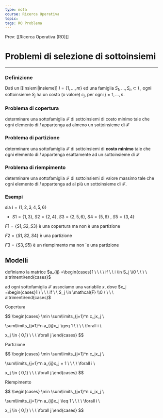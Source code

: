 ```yaml
---
type: nota
course: Ricerca Operativa
topic: 
tags: RO Problema
---
```


Prev: [[Ricerca Operativa (RO)]]

# Problemi di selezione di sottoinsiemi
---

### Definizione

Dati un [[Insiemi|insieme]] $I = \{1, \dots , m\}$ ed una famiglia $S_1, \dots, S_n \subset I$ ,
ogni sottoinsieme $S_j$  ha un costo (o valore) $c_j$, per ogni $j = 1, \dots , n.$

### Problema di copertura

determinare una sottofamiglia $\mathcal{F}$ di sottoinsiemi di costo minimo tale che ogni elemento di $I$ appartenga ad almeno un sottoinsieme di $\mathcal{F}$

### Problema di partizione

determinare una sottofamiglia $\mathcal{F}$ di sottoinsiemi di **costo minimo** tale che ogni elemento di $I$ appartenga esattamente ad un sottoinsieme di $\mathcal{F}$

### Problema di riempimento

determinare una sottofamiglia $\mathcal{F}$ di sottoinsiemi di valore massimo tale che ogni elemento di $I$ appartenga ad al più un sottoinsieme di $\mathcal{F}$.

### Esempi

sia $I = \{1, 2, 3, 4, 5, 6\}$

- $S1 = \{1, 3\}$,  $S2 = \{2, 4\}$, $S3 = \{2, 5, 6\}$, $S4 = \{5, 6\}$ , $S5 = \{3, 4\}$


$F1 = \{S1, S2, S3\}$  è una copertura ma non è una partizione

 $F2 = \{S1, S2, S4\}$ è una partizione

$F3 = \{S3, S5\}$  è un riempimento ma non `e una partizione

## Modelli

definiamo la matrice $a_{ij} =\begin{cases}1 \ \ \ \ if \ \ i \in S_j \\0 \ \ \ \ altrimenti\end{cases}$

ad ogni sottofamiglia $\mathcal{F}$ associamo una variabile $x$, dove $x_j =\begin{cases}1 \ \ \ \ if \ \ S_j  \in \mathcal{F} \\0 \ \ \ \ altrimenti\end{cases}$

 Copertura

$$
\begin{cases}
\min
\sum\limits_{j=1}^n c_jx_j \\

\sum\limits_{j=1}^n a_{ij}x_j \geq 1 \ \ \ \  \forall i \\

x_j \in \{ 0,1\} \ \ \ \forall j
\end{cases}
$$

 Partizione

$$
\begin{cases}
\min
\sum\limits_{j=1}^n c_jx_j \\

\sum\limits_{j=1}^n a_{ij}x_j = 1 \ \ \ \  \forall i \\

x_j \in \{ 0,1\} \ \ \ \forall j
\end{cases}
$$

 Riempimento

$$
\begin{cases}
\min
\sum\limits_{j=1}^n c_jx_j \\

\sum\limits_{j=1}^n a_{ij}x_j \leq 1 \ \ \ \  \forall i \\

x_j \in \{ 0,1\} \ \ \ \forall j
\end{cases}
$$
